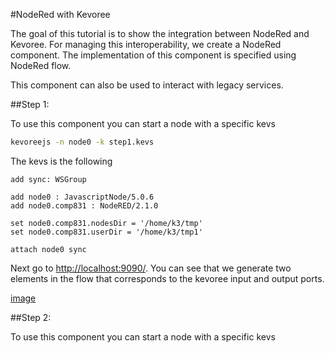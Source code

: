 #NodeRed with Kevoree

The goal of this tutorial is to show the integration between NodeRed and Kevoree. For managing this interoperability, we create a NodeRed component. The implementation of this component is specified using NodeRed flow.

This component can also be used to interact with legacy services.

##Step 1:

To use this component you can start a node with a specific kevs

```sh
kevoreejs -n node0 -k step1.kevs
```

The kevs is the following


```kevs
add sync: WSGroup

add node0 : JavascriptNode/5.0.6
add node0.comp831 : NodeRED/2.1.0

set node0.comp831.nodesDir = '/home/k3/tmp'
set node0.comp831.userDir = '/home/k3/tmp1'

attach node0 sync
```

Next go to [http://localhost:9090/](http://localhost:9090/). You can see that we generate two elements in the flow that corresponds to the kevoree input and output ports.

[image](.readme/Snap1.png)

##Step 2:

To use this component you can start a node with a specific kevs
